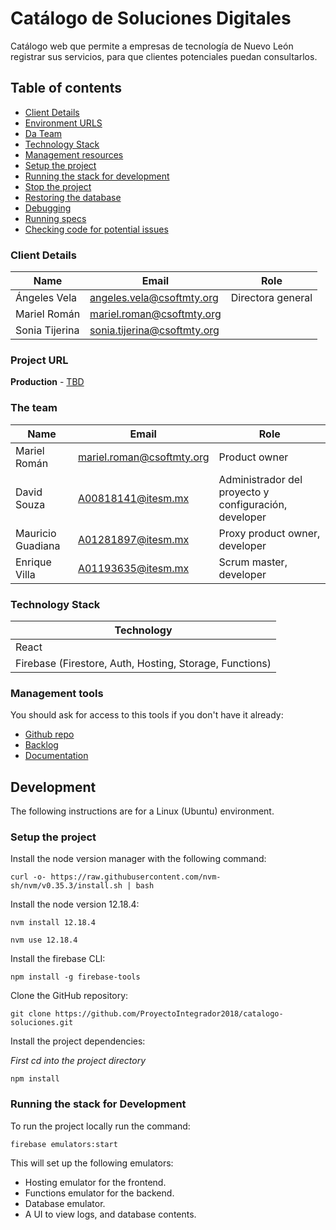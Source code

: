 # Catálogo de Soluciones Digitales
Catálogo web que permite a empresas de tecnología de Nuevo León registrar sus servicios, para que clientes potenciales puedan consultarlos.

## Table of contents

* [Client Details](#client-details)
* [Environment URLS](#environment-urls)
* [Da Team](#team)
* [Technology Stack](#technology-stack)
* [Management resources](#management-resources)
* [Setup the project](#setup-the-project)
* [Running the stack for development](#running-the-stack-for-development)
* [Stop the project](#stop-the-project)
* [Restoring the database](#restoring-the-database)
* [Debugging](#debugging)
* [Running specs](#running-specs)
* [Checking code for potential issues](#checking-code-for-potential-issues)


### Client Details

| Name           | Email                       | Role              |
| -------------- | --------------------------- | ----------------- |
| Ángeles Vela   | angeles.vela@csoftmty.org   | Directora general | 
| Mariel Román   | mariel.roman@csoftmty.org   |                   |
| Sonia Tijerina | sonia.tijerina@csoftmty.org |                   |


### Project URL

**Production** - [TBD](TBD)

### The team

| Name              | Email                     | Role        |
| ----------------- | ------------------------- | ----------- |
| Mariel Román      | mariel.roman@csoftmty.org | Product owner |
| David Souza       | A00818141@itesm.mx        | Administrador del proyecto y configuración, developer |
| Mauricio Guadiana | A01281897@itesm.mx        | Proxy product owner, developer |
| Enrique Villa     | A01193635@itesm.mx        | Scrum master, developer |

### Technology Stack
| Technology    |
| ------------- |
| React         |
| Firebase (Firestore, Auth, Hosting, Storage, Functions) |

### Management tools

You should ask for access to this tools if you don't have it already:

* [Github repo](https://github.com/ProyectoIntegrador2018/catalogo-soluciones)
* [Backlog](https://trello.com/b/lFvmyLPa/cat%C3%A1logo-de-soluciones-digitales)
* [Documentation](https://github.com/ProyectoIntegrador2018/catalogo-soluciones/blob/master/README.md)

## Development

The following instructions are for a Linux (Ubuntu) environment.

### Setup the project

Install the node version manager with the following command:
```
curl -o- https://raw.githubusercontent.com/nvm-sh/nvm/v0.35.3/install.sh | bash
```

Install the node version 12.18.4:
```
nvm install 12.18.4
```
```
nvm use 12.18.4
```

Install the firebase CLI:
```
npm install -g firebase-tools
```

Clone the GitHub repository:
```
git clone https://github.com/ProyectoIntegrador2018/catalogo-soluciones.git
```

Install the project dependencies:

*First cd into the project directory*
```
npm install
```

### Running the stack for Development

To run the project locally run the command:
```
firebase emulators:start
```
This will set up the following emulators:
* Hosting emulator for the frontend.
* Functions emulator for the backend.
* Database emulator.
* A UI to view logs, and database contents.
